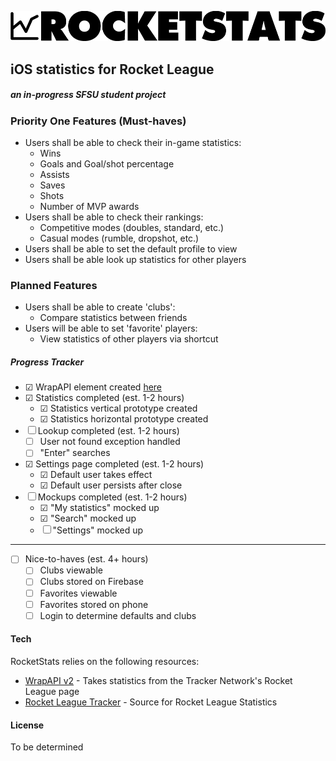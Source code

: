 ![RocketStats](https://github.com/spangeometry/rocketstats/raw/master/rocketstats/res/logo.png)
## iOS statistics for Rocket League

##### an in-progress SFSU student project

### Priority One Features (Must-haves)
- Users shall be able to check their in-game statistics:
    - Wins
    - Goals and Goal/shot percentage
    - Assists
    - Saves
    - Shots
    - Number of MVP awards
- Users shall be able to check their rankings:
    - Competitive modes (doubles, standard, etc.)
    - Casual modes (rumble, dropshot, etc.)
- Users shall be able to set the default profile to view
- Users shall be able look up statistics for other players 
  
### Planned Features
- Users shall be able to create 'clubs':
    - Compare statistics between friends
- Users will be able to set 'favorite' players:
    - View statistics of other players via shortcut

##### Progress Tracker
- ☑ WrapAPI element created [here](https://wrapapi.com/api/serioussamix/rocketleague/statistics/0.0.1)
- ☑ Statistics completed (est. 1-2 hours)
    - ☑ Statistics vertical prototype created
    - ☑ Statistics horizontal prototype created
- ☐ Lookup completed (est. 1-2 hours)
    - ☐ User not found exception handled
    - ☐ "Enter" searches
- ☑ Settings page completed (est. 1-2 hours)
    - ☑ Default user takes effect
    - ☑ Default user persists after close
- ☐ Mockups completed (est. 1-2 hours)
    - ☑ "My statistics" mocked up
    - ☑ "Search" mocked up
    - ☐ "Settings" mocked up
---
- ☐ Nice-to-haves (est. 4+ hours)
    - ☐ Clubs viewable
    - ☐ Clubs stored on Firebase
    - ☐ Favorites viewable
    - ☐ Favorites stored on phone
    - ☐ Login to determine defaults and clubs

#### Tech

RocketStats relies on the following resources:

* [WrapAPI v2](https://wrapapi.com) - Takes statistics from the Tracker Network's Rocket League page
* [Rocket League Tracker](https://rocketleague.tracker.network/) - Source for Rocket League Statistics

#### License
To be determined
